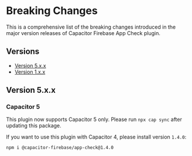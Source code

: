 # Breaking Changes

This is a comprehensive list of the breaking changes introduced in the major version releases of Capacitor Firebase App Check plugin.

## Versions

- [Version 5.x.x](#version-5xx)
- [Version 1.x.x](#version-1xx)

## Version 5.x.x

### Capacitor 5

This plugin now supports Capacitor 5 only. Please run `npx cap sync` after updating this package.

If you want to use this plugin with Capacitor 4, please install version `1.4.0`:

```
npm i @capacitor-firebase/app-check@1.4.0
```
